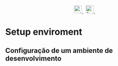 <p align="center" style="margin-top:20px">
  <a href="https://github.com/jacksonbicalho/setup-enviroment/blob/master/LICENSE">
    <img src="https://img.shields.io/badge/license-MIT-blue.svg" alt="setup-enviroment is released under the MIT license." height="25" />
  </a>&nbsp;
  <a href="https://github.com/jacksonbicalho/setup-enviroment/actions/workflows/test.yml">
    <img src="https://github.com/jacksonbicalho/setup-enviroment/actions/workflows/test.yml/badge.svg" alt="format and docker-image" height="25" />
  </a>&nbsp;
</p>

# Setup enviroment

## Configuração de um ambiente de desenvolvimento


